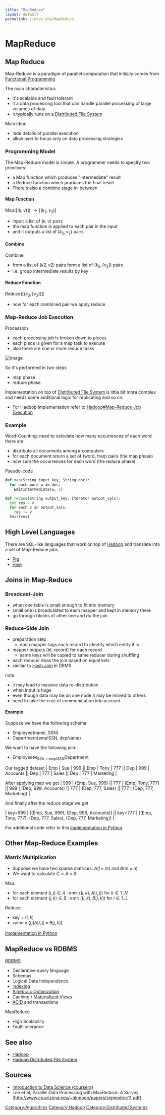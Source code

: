 ```yaml
---
title: "MapReduce"
layout: default
permalink: /index.php/MapReduce
---
```


# MapReduce

## Map Reduce
Map-Reduce is a paradigm of parallel computation that initially comes from [Functional Programming](Functional_Programming)

The main characteristics
- it's scalable and fault tolerant 
- it a data processing tool that can handle parallel processing of large volumes of data
- it typically runs on a [Distributed File System](Hadoop_Distributed_File_System)

Main Idea:
- hide details of parallel execution
- allow user to focus only on data processing strategies


### Programming Model
The Map-Reduce model is simple. A programmer needs to specify two primitives:
- a Map function which produces "intermediate" result
- a Reduce function which produces the final result
- There's also a combine stage in-between 

#### Map Function
Map($[(k, v)]$) $\to [(k_2, v_2)]$
- input: a list of $(k, v)$ pairs
- the map function is applied to each pair in the input
- and it outputs a list of $(k_2, v_2)$ pairs 

#### Combine
Combine
- from a list of $(k2, v2)$ pairs form a list of $(k_2, [v_2])$ pairs
- i.e. group intermediate results by key

#### Reduce Function
Reduce($[(k_2, [v_2])]$)
- now for each combined pair we apply reduce

### Map-Reduce Job Execution
Procession
- each processing job is broken down to pieces
- each piece is given for a map task to execute
- also there are one or more reduce tasks

<img src="https://raw.github.com/alexeygrigorev/ulb-adb-project-couchbd/master/report/images/map-reduce.png" alt="Image">

So it's performed in two steps 
- map phase 
- reduce phase

Implementation on top of [Distributed File System](Hadoop_Distributed_File_System) is little bit more complex and needs some additional logic for replicating and so on. 
- For Hadoop implementation refer to [Hadoop#Map-Reduce Job Execution](Hadoop#Map-Reduce_Job_Execution)


### Example
Word-Counting: need to calculate how many occurrences of each word there are 
- distribute all documents among $k$ computers 
- for each document return a set of (word, freq) pairs (the map phase) 
- now sum the occurrences for each word (the reduce phase)

Pseudo-code
```python
def map(String input_key, String doc):
  for each word w in doc:
    EmitIntermediate(w, 1)

def reduce(String output_key, Iterator output_vals):
  int res = 0
  for each v in output_vals:
    res += v
  Emit(res)
```


## High Level Languages
There are SQL-like languages that work on top of [Hadoop](Hadoop) and translate into a set of Map-Reduce jobs 
- [Pig](Pig)
- [Hive](Hive)


## Joins in Map-Reduce
### Broadcast-Join
- when one table is small enough to fit into memory
- small one is broadcasted to each mapper and kept in memory there
- go through blocks of other one and do the join


### Reduce-Side Join
- preparation step
  - each mapper tags each record to identify which entity it is
- mapper outputs (id, record) for each record
  - same keys will be copied to same reducer during shuffling
- each reducer does the join based on equal kets
- similar to [Hash Join](Physical_Operators_(databases)#(Partition)_Hash_Join) in DBMS

note
- it may lead to massive data re-distribution 
- when input is huge
- even though data may be on one node it may be moved to others
- need to take the cost of communication into account


#### Example
Suppose we have the following schema: 
- Employee(name, SSN)
- Department(emplSSN, depName)

We want to have the following join: 
- $\text{Employee} \Join_\text{SSN = emplSSN} \text{Department}$

Our tagged dataset 
|  Emp  |  Sue  |  999 ||  Emp  |  Tony  |  777 ||  Dep  |  999  |  Accounts  ||  Dep  |  777  |  Sales ||  Dep  |  777  |  Marketing |

After applying map we get
|  999  |  (Emp, Sue, 999) ||  777  |  (Emp, Tony, 777) ||  999  |  (Dep, 999, Accounts) ||  777  |  (Dep, 777, Sales) ||  777  |  (Dep, 777, Marketing) |

And finally after the reduce stage we get 

|  key=999  |  [(Emp, Sue, 999), (Dep, 999, Accounts)] ||  key=777  |  [(Emp, Tony, 777), (Dep, 777, Sales), (Dep, 777, Marketing)] |

For additional code refer to this [implementation in Python](http://code.google.com/p/stolzen/source/browse/trunk/courses/coursera/Introduction%20to%20Data%20Science/assignment3/p2_join.py)


## Other Map-Reduce Examples
### Matrix Multiplication
- Suppose we have two sparse matrices: $A (l \times m)$ and $B (m \times n)$
- We want to calculate $C = A \times B$

Map: 
- for each element $(i, j) \in A$
: emit $((i, k), A[i, j])$ for $k \in 1..N$
- for each element $(j, k) \in B$
: emit $((i, k), B[j, k])$ for $i \in 1..L$

Reduce: 
- key = $(i, k)$
- value = $\sum_j (A[i, j] \times B[j, k])$

[Implementation in Python](http://code.google.com/p/stolzen/source/browse/trunk/courses/coursera/Introduction%20to%20Data%20Science/assignment3/p6_matrixmult.py)


## MapReduce vs RDBMS
[RDBMS](Relational_Databases) 
- Declarative query language
- Schemas 
- Logical Data Independence
- [Indexing](Indexing_(databases)) 
- [Algebraic Optimization](Logical_Query_Plan_Optimization) 
- Caching / [Materialized Views](View_Materialization) 
- [ACID](ACID) and transactions 

MapReduce
- High Scalability 
- Fault-tolerance



## See also
- [Hadoop](Hadoop)
- [Hadoop Distributed File System](Hadoop_Distributed_File_System)

## Sources
- [Introduction to Data Science (coursera)](Introduction_to_Data_Science_(coursera))
- Lee et al, Parallel Data Processing with MapReduce: A Survey [http://www.cs.arizona.edu/~bkmoon/papers/sigmodrec11.pdf]


[Category:Algorithms](Category_Algorithms)
[Category:Hadoop](Category_Hadoop)
[Category:Distributed Systems](Category_Distributed_Systems)